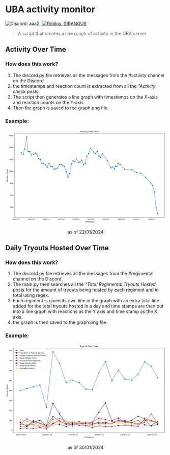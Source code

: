 # UBA activity monitor

![Discord: aaa2.](https://img.shields.io/badge/Discord-aaa2.-white?labelColor=blue&style=flat&logo=discord&logoColor=white) [![Roblox: SlRANGUS](https://img.shields.io/badge/Roblox-SlRANGUS-white?labelColor=Grey&style=flat&logo=roblox&logoColor=white&link=https://www.roblox.com/users/557148823/profile)](https://www.roblox.com/users/557148823/profile)

> A script that creates a line graph of activity in the UBA server

## Activity Over Time

### How does this work?

1. The discord.py file retrieves all the messages from the #activity channel on the Discord.
2. the timestamps and reaction count is extracted from all the *"Activity check posts*.
3. The script then generates a line graph with timestamps on the X-axis and reaction counts on the Y-axis
4. Then the graph is saved to the graph.png file.

### Example:

<div align="center"><img alt="Example Graph Of Activity Over Time" src="./activity/img/graph.png"></div>

<p align="center">as of 22/01/2024</p>

## Daily Tryouts Hosted Over Time

### How does this work?

1. The discord.py file retrieves all the messages from the #regimental channel on the Discord.
2. The main.py then searches all the *"Total Regimental Tryouts Hosted* posts for the amount of tryouts being hosted by each regiment and in total using regex. 
3. Each regiment is given its own line in the graph with an extra total line added for the total tryouts hosted in a day and time stamps are then put into a line graph with reactions as the Y axis and time stamp as the X axis.
4. the graph is then saved to the graph.png file.

### Example:

<div align="center"><img alt="Example Graph Of Tryouts Hosted Over Time" src="./tryouts/img/graph.png"></div>

<p align="center">as of 30/01/2024</p>
